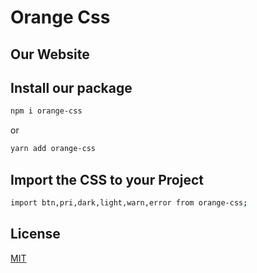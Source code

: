 # Orange Css

## Our Website

[](https://)

## Install our package 
```bash
npm i orange-css
```
or
```bash
yarn add orange-css
```
## Import the CSS to your Project

```bash
import btn,pri,dark,light,warn,error from orange-css;
```
## License
[MIT](https://choosealicense.com/licenses/mit/)